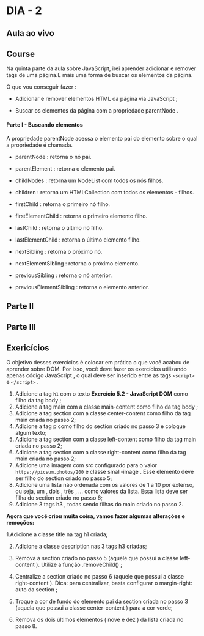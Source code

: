 # DIA - 2

## Aula ao vivo

## Course

Na quinta parte da aula sobre JavaScript, irei aprender adicionar e remover tags de uma página.E mais uma forma de buscar os elementos da página.

O que vou conseguir fazer :
* Adicionar e remover elementos HTML da página via JavaScript ;

* Buscar os elementos da página com a propriedade parentNode .

#### Parte I - Buscando elementos

 A propriedade parentNode acessa o elemento pai do elemento sobre o qual a propriedade é chamada. 

  - parentNode : retorna o nó pai.

  - parentElement : retorna o elemento pai.
  
  - childNodes : retorna um NodeList com todos os nós filhos.

  - children : retorna um HTMLCollection com todos os elementos   - filhos.

  - firstChild : retorna o primeiro nó filho.
  
  - firstElementChild : retorna o primeiro elemento filho.
  - lastChild : retorna o último nó filho.
  - lastElementChild : retorna o último elemento filho.
  - nextSibling : retorna o próximo nó.
  - nextElementSibling : retorna o próximo elemento.
  - previousSibling : retorna o nó anterior.
  - previousElementSibling : retorna o elemento anterior.


## Parte II

## Parte III

## Exericícios
 O objetivo desses exercícios é colocar em prática o que você acabou de aprender sobre DOM. Por isso, você deve fazer os exercícios utilizando apenas código JavaScript , o qual deve ser inserido entre as tags `<script>` e `</script>` .

1. Adicione a tag `h1` com o texto **Exercício 5.2 - JavaScript DOM** como filho da tag body ;
2. Adicione a tag main com a classe main-content como filho da tag body ;
3. Adicione a tag section com a classe center-content como filho da tag main criada no passo 2;
4. Adicione a tag p como filho do section criado no passo 3 e coloque algum texto;
5. Adicione a tag section com a classe left-content como filho da tag main criada no passo 2;
6. Adicione a tag section com a classe right-content como filho da tag main criada no passo 2;
7. Adicione uma imagem com src configurado para o valor `https://picsum.photos/200` e classe small-image . Esse elemento deve ser filho do section criado no passo 5;
8. Adicione uma lista não ordenada com os valores de 1 a 10 por extenso, ou seja, um , dois , três , ... como valores da lista. Essa lista deve ser filha do section criado no passo 6;
9. Adicione 3 tags h3 , todas sendo filhas do main criado no passo 2.

**Agora que você criou muita coisa, vamos fazer algumas alterações e remoções:**

1.Adicione a classe title na tag h1 criada;

2. Adicione a classe description nas 3 tags h3 criadas;

3. Remova a section criado no passo 5 (aquele que possui a classe left-content ). Utilize a função .removeChild() ;

4. Centralize a section criado no passo 6 (aquele que possui a classe right-content ). Dica: para centralizar, basta configurar o margin-right: auto da section ;

5. Troque a cor de fundo do elemento pai da section criada no passo 3 (aquela que possui a classe center-content ) para a cor verde;

6. Remova os dois últimos elementos ( nove e dez ) da lista criada no passo 8.